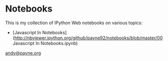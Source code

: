 
# Notebooks

This is my collection of IPython Web notebooks on various topics:

* [Javascript In Notebooks](http://nbviewer.ipython.org/github/payne92/notebooks/blob/master/00 Javascript In Notebooks.ipynb)

<andy@payne.org>


